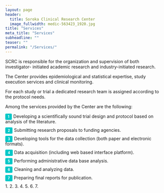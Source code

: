 ```yaml
---
layout: page
header:
  title: Soroka Clinical Research Center
  image_fullwidth: medic-563423_1920.jpg
title: "Services"
meta_title: "Services"
subheadline: ""
teaser: ""
permalink: "/Services/"
---
```

<style>
.custom-counter {
  margin: 0;
  padding: 0;
  list-style-type: none;
}

.custom-counter li {
  counter-increment: step-counter;
  margin-bottom: 10px;
}

.custom-counter li::before {
  content: counter(step-counter);
  margin-right: 5px;
  font-size: 80%;
  background-color: rgb(0,200,200);
  color: white;
  font-weight: bold;
  padding: 3px 8px;
  border-radius: 3px;
}
</style>

SCRC is responsible for the organization and supervision of both investigator- initiated academic research and industry-initiated research.  

The Center provides epidemiological and statistical expertise, study execution services and clinical monitoring.  

For each study or trial a dedicated research team is assigned according to the protocol needs.  

Among the services provided by the Center are the following:  

<ol class="custom-counter">
  <li>Developing a scientifically sound trial design and protocol based on analysis of the literature.</li>
  <li>Submitting research proposals to funding agencies.</li>
  <li>Developing tools for the data collection (both paper and electronic formats).</li>
  <li>Data acquisition (including web based interface platform).</li>
  <li>Performing administrative data base analysis.</li>
  <li>Cleaning and analyzing data.</li>
  <li>Preparing final reports for publication.</li>
</ol>
1.   
2.   
3.   
4.   
5.   
6.   
7.   
